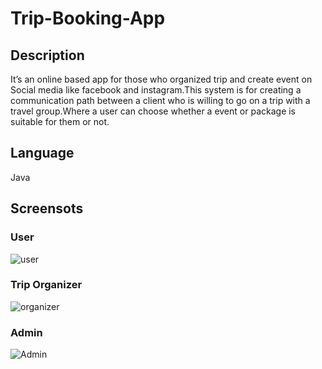 # Trip-Booking-App
## Description
It’s an online based app for those who organized trip and create event on Social media like facebook and 
instagram.This system is for creating a communication path between a client who is willing to go on a trip
with a travel group.Where a user can choose whether a event or package is suitable for them or not.
## Language
Java
## Screensots
### User
![user](https://user-images.githubusercontent.com/91415590/138824135-c0b0f194-f0ad-4e90-ab52-7429fb4a4335.jpg)
### Trip Organizer
![organizer](https://user-images.githubusercontent.com/91415590/138825755-3f9342d2-5e87-4140-a254-787c75e8f106.jpg)
### Admin
![Admin](https://user-images.githubusercontent.com/91415590/138826780-2d671865-d996-4fcc-b831-4c0a8e3df221.jpg)

